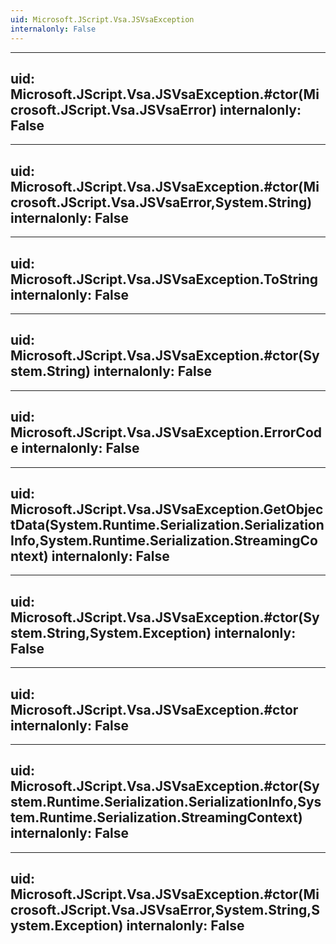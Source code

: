 ```yaml
---
uid: Microsoft.JScript.Vsa.JSVsaException
internalonly: False
---
```


---
uid: Microsoft.JScript.Vsa.JSVsaException.#ctor(Microsoft.JScript.Vsa.JSVsaError)
internalonly: False
---

---
uid: Microsoft.JScript.Vsa.JSVsaException.#ctor(Microsoft.JScript.Vsa.JSVsaError,System.String)
internalonly: False
---

---
uid: Microsoft.JScript.Vsa.JSVsaException.ToString
internalonly: False
---

---
uid: Microsoft.JScript.Vsa.JSVsaException.#ctor(System.String)
internalonly: False
---

---
uid: Microsoft.JScript.Vsa.JSVsaException.ErrorCode
internalonly: False
---

---
uid: Microsoft.JScript.Vsa.JSVsaException.GetObjectData(System.Runtime.Serialization.SerializationInfo,System.Runtime.Serialization.StreamingContext)
internalonly: False
---

---
uid: Microsoft.JScript.Vsa.JSVsaException.#ctor(System.String,System.Exception)
internalonly: False
---

---
uid: Microsoft.JScript.Vsa.JSVsaException.#ctor
internalonly: False
---

---
uid: Microsoft.JScript.Vsa.JSVsaException.#ctor(System.Runtime.Serialization.SerializationInfo,System.Runtime.Serialization.StreamingContext)
internalonly: False
---

---
uid: Microsoft.JScript.Vsa.JSVsaException.#ctor(Microsoft.JScript.Vsa.JSVsaError,System.String,System.Exception)
internalonly: False
---
